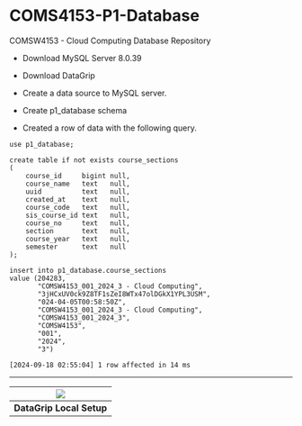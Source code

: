 # COMS4153-P1-Database

COMSW4153 - Cloud Computing Database Repository


- Download MySQL Server 8.0.39
- Download DataGrip
- Create a data source to MySQL server.
- Create p1_database schema

- Created a row of data with the following query.  

```
use p1_database;

create table if not exists course_sections
(
    course_id     bigint null,
    course_name   text   null,
    uuid          text   null,
    created_at    text   null,
    course_code   text   null,
    sis_course_id text   null,
    course_no     text   null,
    section       text   null,
    course_year   text   null,
    semester      text   null
);

insert into p1_database.course_sections
value (204283,
       "COMSW4153_001_2024_3 - Cloud Computing",
       "3jHCxUV0ck9Z8TF1sZeI8WTx47olDGkX1YPL3USM",
       "024-04-05T00:58:50Z",
       "COMSW4153_001_2024_3 - Cloud Computing",
       "COMSW4153_001_2024_3",
       "COMSW4153",
       "001",
       "2024",
       "3")
```


```[2024-09-18 02:55:04] 1 row affected in 14 ms```

---


| <img src="datagrip_setup_success_p1_database.jpeg"> |
|:---------------------------------------------------:|
|             __DataGrip Local Setup__                |
